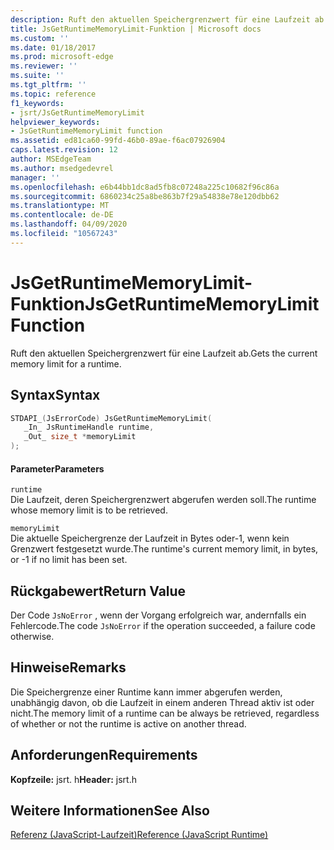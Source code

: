 ```yaml
---
description: Ruft den aktuellen Speichergrenzwert für eine Laufzeit ab.
title: JsGetRuntimeMemoryLimit-Funktion | Microsoft docs
ms.custom: ''
ms.date: 01/18/2017
ms.prod: microsoft-edge
ms.reviewer: ''
ms.suite: ''
ms.tgt_pltfrm: ''
ms.topic: reference
f1_keywords:
- jsrt/JsGetRuntimeMemoryLimit
helpviewer_keywords:
- JsGetRuntimeMemoryLimit function
ms.assetid: ed81ca60-99fd-46b0-89ae-f6ac07926904
caps.latest.revision: 12
author: MSEdgeTeam
ms.author: msedgedevrel
manager: ''
ms.openlocfilehash: e6b44bb1dc8ad5fb8c07248a225c10682f96c86a
ms.sourcegitcommit: 6860234c25a8be863b7f29a54838e78e120dbb62
ms.translationtype: MT
ms.contentlocale: de-DE
ms.lasthandoff: 04/09/2020
ms.locfileid: "10567243"
---
```

# <span data-ttu-id="1861b-103">JsGetRuntimeMemoryLimit-Funktion</span><span class="sxs-lookup"><span data-stu-id="1861b-103">JsGetRuntimeMemoryLimit Function</span></span>
<span data-ttu-id="1861b-104">Ruft den aktuellen Speichergrenzwert für eine Laufzeit ab.</span><span class="sxs-lookup"><span data-stu-id="1861b-104">Gets the current memory limit for a runtime.</span></span>  
  
## <span data-ttu-id="1861b-105">Syntax</span><span class="sxs-lookup"><span data-stu-id="1861b-105">Syntax</span></span>  
  
```cpp  
STDAPI_(JsErrorCode) JsGetRuntimeMemoryLimit(  
   _In_ JsRuntimeHandle runtime,  
   _Out_ size_t *memoryLimit  
);  
```  
  
#### <span data-ttu-id="1861b-106">Parameter</span><span class="sxs-lookup"><span data-stu-id="1861b-106">Parameters</span></span>  
 `runtime`  
 <span data-ttu-id="1861b-107">Die Laufzeit, deren Speichergrenzwert abgerufen werden soll.</span><span class="sxs-lookup"><span data-stu-id="1861b-107">The runtime whose memory limit is to be retrieved.</span></span>  
  
 `memoryLimit`  
 <span data-ttu-id="1861b-108">Die aktuelle Speichergrenze der Laufzeit in Bytes oder-1, wenn kein Grenzwert festgesetzt wurde.</span><span class="sxs-lookup"><span data-stu-id="1861b-108">The runtime's current memory limit, in bytes, or -1 if no limit has been set.</span></span>  
  
## <span data-ttu-id="1861b-109">Rückgabewert</span><span class="sxs-lookup"><span data-stu-id="1861b-109">Return Value</span></span>  
 <span data-ttu-id="1861b-110">Der Code `JsNoError` , wenn der Vorgang erfolgreich war, andernfalls ein Fehlercode.</span><span class="sxs-lookup"><span data-stu-id="1861b-110">The code `JsNoError` if the operation succeeded, a failure code otherwise.</span></span>  
  
## <span data-ttu-id="1861b-111">Hinweise</span><span class="sxs-lookup"><span data-stu-id="1861b-111">Remarks</span></span>  
 <span data-ttu-id="1861b-112">Die Speichergrenze einer Runtime kann immer abgerufen werden, unabhängig davon, ob die Laufzeit in einem anderen Thread aktiv ist oder nicht.</span><span class="sxs-lookup"><span data-stu-id="1861b-112">The memory limit of a runtime can be always be retrieved, regardless of whether or not the runtime is active on another thread.</span></span>  
  
## <span data-ttu-id="1861b-113">Anforderungen</span><span class="sxs-lookup"><span data-stu-id="1861b-113">Requirements</span></span>  
 <span data-ttu-id="1861b-114">**Kopfzeile:** jsrt. h</span><span class="sxs-lookup"><span data-stu-id="1861b-114">**Header:** jsrt.h</span></span>  
  
## <span data-ttu-id="1861b-115">Weitere Informationen</span><span class="sxs-lookup"><span data-stu-id="1861b-115">See Also</span></span>  
 [<span data-ttu-id="1861b-116">Referenz (JavaScript-Laufzeit)</span><span class="sxs-lookup"><span data-stu-id="1861b-116">Reference (JavaScript Runtime)</span></span>](../chakra-hosting/reference-javascript-runtime.md)
